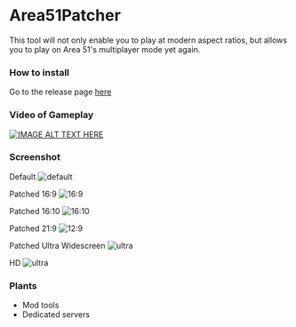 # Area51Patcher
This tool will not only enable you to play at modern aspect ratios, but allows you to play on Area 51's multiplayer mode yet again.


### How to install

Go to the release page [here](https://github.com/Codeusa/Area51Patcher/releases)

### Video of Gameplay
[![IMAGE ALT TEXT HERE](http://img.youtube.com/vi/t41X21aNiqg/0.jpg)](http://www.youtube.com/watch?v=t41X21aNiqg)

### Screenshot 


Default
![default](http://i.andrew.im/wumnyl.bmp)

Patched 16:9
![16:9](http://i.andrew.im/nhcz8o.bmp)

Patched 16:10
![16:10](http://i.andrew.im/uggs1c.bmp)


Patched 21:9
![12:9](http://i.andrew.im/1lvnyc.bmp)

Patched Ultra Widescreen
![ultra](https://i.imgur.com/cSH8oex.jpg)

HD 
![ultra](http://i.andrew.im/v5xn6q.bmp)


### Plants

- Mod tools
- Dedicated servers
